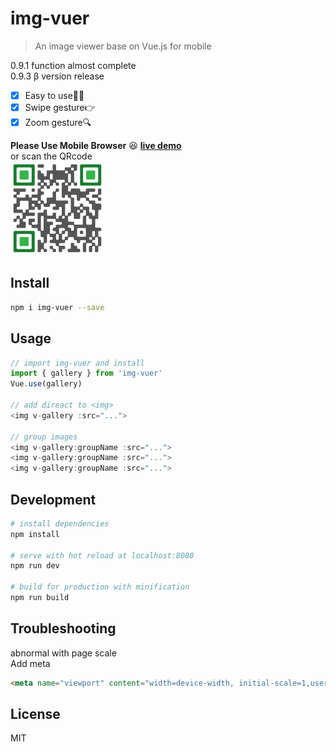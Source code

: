 # img-vuer

> An image viewer base on Vue.js for mobile 

0.9.1 function almost complete          
0.9.3 β version release

- [x] Easy to use:ok_woman:    
- [x] Swipe gesture:point_right:    
- [x] Zoom gesture:mag:     

**Please Use Mobile Browser** :satisfied:  **[live demo](https://ssshooter.github.io/img-vuer/index.html)**     
or scan the QRcode    
<img width="150px" src="./QRcode.png">    

## Install
``` bash
npm i img-vuer --save
```
## Usage
```javascript
// import img-vuer and install
import { gallery } from 'img-vuer'
Vue.use(gallery)

// add direact to <img>
<img v-gallery :src="...">

// group images
<img v-gallery:groupName :src="...">
<img v-gallery:groupName :src="...">
<img v-gallery:groupName :src="...">
```
## Development
``` bash
# install dependencies
npm install

# serve with hot reload at localhost:8080
npm run dev

# build for production with minification
npm run build
```
## Troubleshooting
abnormal with page scale      
Add meta      
```html
<meta name="viewport" content="width=device-width, initial-scale=1,user-scalable=0, maximum-scale=1">
```
## License
MIT  